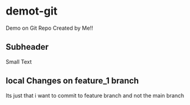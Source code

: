 # demot-git
Demo on Git Repo
Created by Me!!

## Subheader
Small Text

## local Changes on feature_1 branch
Its just that i want to commit to feature branch and not the main branch